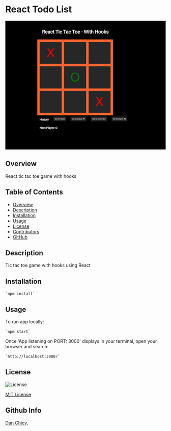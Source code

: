 # React Todo List

<img src ="Screenshot.png">

## Overview

React tic tac toe game with hooks

## Table of Contents

- [Overview](#Overview)
- [Description](#Description)
- [Installation](#Installation)
- [Usage](#Usage)
- [License](#License)
- [Contributors](#Contributors)
- [GitHub](#GitHub)

## Description

Tic tac toe game with hooks using React

## Installation

    `npm install`

## Usage

To run app locally:

    `npm start`

Once 'App listening on PORT: 3000' displays in your terminal, open your browser and search:

    `http://localhost:3000/`

## License

![License](https://img.shields.io/badge/License-mit-blue.svg "License Badge")

[MIT License](http://opensource.org/licenses/mit-license.php)

## Github Info

[Dan Chiev](https://github.com/dchiev),
